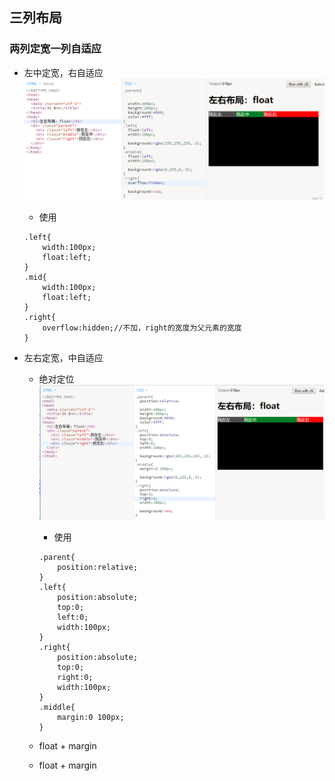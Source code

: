 ## 三列布局

### 两列定宽一列自适应

* 左中定宽，右自适应![](/assets/lmr_float.png)

  * 使用

  ```
  .left{
      width:100px;
      float:left;
  }
  .mid{
      width:100px;
      float:left;
  }
  .right{
      overflow:hidden;//不加，right的宽度为父元素的宽度
  }
  ```

* 左右定宽，中自适应

  * 绝对定位![](/assets/lrm_position.png)

    * 使用

    ```
    .parent{
        position:relative;
    }
    .left{
        position:absolute;
        top:0;
        left:0;
        width:100px;
    }
    .right{
        position:absolute;
        top:0;
        right:0;
        width:100px;
    }
    .middle{
        margin:0 100px;
    }
    ```

  * float + margin

  * float + margin



